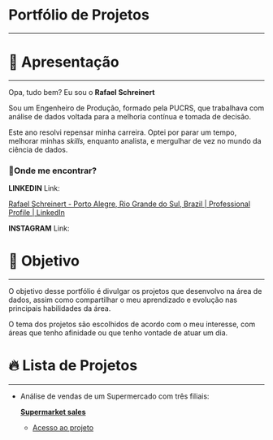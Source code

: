 # Portfólio de Projetos

---

# 📖 **Apresentação**

---

Opa, tudo bem? Eu sou o **Rafael Schreinert**

Sou um Engenheiro de Produção, formado pela PUCRS, que trabalhava com análise de dados voltada para a melhoria contínua e tomada de decisão.

Este ano resolvi repensar minha carreira. Optei por parar um tempo, melhorar minhas *skills,* enquanto analista, e mergulhar de vez no mundo da ciência de dados.

### **📍Onde me encontrar?**

**LINKEDIN** Link:

[Rafael Schreinert - Porto Alegre, Rio Grande do Sul, Brazil | Professional Profile | LinkedIn](https://www.linkedin.com/in/rafael-schreinert-b1a951163/)

**INSTAGRAM** Link: 

[](https://www.instagram.com/rafaschreinert/)

# **📌 Objetivo**

---

O objetivo desse portfólio é divulgar os projetos que desenvolvo na área de dados, assim como compartilhar o meu aprendizado e evolução nas principais habilidades da área.

O tema dos projetos são escolhidos de acordo com o meu interesse, com áreas que tenho afinidade ou que tenho vontade de atuar um dia.

# 🔥 Lista de Projetos

---

- Análise de vendas de um Supermercado com três filiais:
    
    [**Supermarket sales**](https://www.kaggle.com/aungpyaeap/supermarket-sales)
    
    - [Acesso ao projeto](https://github.com/Rafaschreinert/portfolio_rafael/tree/main/sales%20project)
